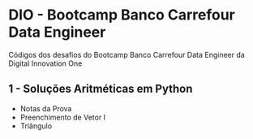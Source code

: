 # DIO - Bootcamp Banco Carrefour Data Engineer
Códigos dos desafios do Bootcamp Banco Carrefour Data Engineer da Digital Innovation One

## 1 - Soluções Aritméticas em Python
- Notas da Prova
- Preenchimento de Vetor I
- Triângulo
